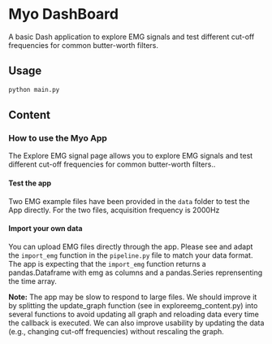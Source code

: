 # Myo DashBoard

A basic Dash application to explore EMG signals and test different cut-off frequencies for common butter-worth filters.

## Usage

```bash
python main.py
```

## Content

### How to use the Myo App

The Explore EMG signal page allows you to explore EMG signals and test different cut-off frequencies for common butter-worth filters..

#### Test the app

Two EMG example files have been provided in the `data` folder to test the App directly.
For the two files, acquisition frequency is 2000Hz

#### Import your own data

You can upload EMG files directly through the app.
Please see and adapt the `import_emg` function in the `pipeline.py` file to match your data format.
The app is expecting that the `import_emg` function returns a pandas.Dataframe with emg as columns and a
pandas.Series reprensenting the time array.

**Note:** The app may be slow to respond to large files. We should improve it by
splitting the update_graph function (see in exploreemg_content.py) into several functions to avoid
updating all graph and reloading data every time the callback is executed. We can also improve usability
by updating the data (e.g., changing cut-off frequencies) without rescaling the graph.
